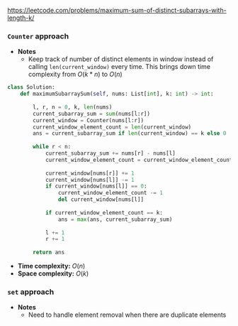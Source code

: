 https://leetcode.com/problems/maximum-sum-of-distinct-subarrays-with-length-k/

### `Counter` approach

- **Notes**
	- Keep track of number of distinct elements in window instead of calling `len(current_window)` every time. This brings down time complexity from $O(k*n)$ to $O(n)$

```python
class Solution:
    def maximumSubarraySum(self, nums: List[int], k: int) -> int:
        
        l, r, n = 0, k, len(nums) 
        current_subarray_sum = sum(nums[l:r])
        current_window = Counter(nums[l:r])
        current_window_element_count = len(current_window)
        ans = current_subarray_sum if len(current_window) == k else 0
        
        while r < n:
            current_subarray_sum += nums[r] - nums[l]
            current_window_element_count = current_window_element_count + 1 if nums[r] not in current_window else current_window_element_count
           
            current_window[nums[r]] += 1
            current_window[nums[l]] -= 1
            if current_window[nums[l]] == 0:
                current_window_element_count -= 1
                del current_window[nums[l]]
            
            if current_window_element_count == k:
                ans = max(ans, current_subarray_sum)
            
            l += 1
            r += 1
        
        return ans
```

- **Time complexity:** $O(n)$
- **Space complexity:** $O(k)$

### `set` approach

- **Notes**
	- Need to handle element removal when there are duplicate elements
